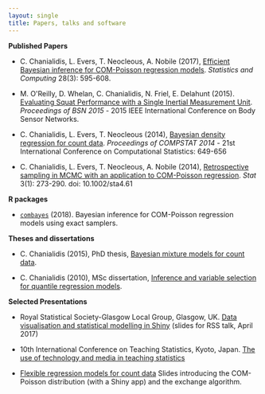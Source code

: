 ```yaml
---
layout: single
title: Papers, talks and software
---
```



__Published Papers__

+ C. Chanialidis, L. Evers, T. Neocleous, A. Nobile (2017), [Efficient Bayesian inference for COM-Poisson regression models](https://link.springer.com/article/10.1007/s11222-017-9750-x). _Statistics and Computing_ 28(3): 595-608. 

+ M. O'Reilly, D. Whelan, C. Chanialidis, N. Friel, E. Delahunt (2015). [Evaluating Squat Performance with a Single Inertial Measurement Unit](https://ieeexplore.ieee.org/document/7299380).
_Proceedings of BSN 2015_ - 2015 IEEE International Conference on Body Sensor Networks.

+ C. Chanialidis, L. Evers, T. Neocleous (2014), [Bayesian density regression for count data](https://arxiv.org/abs/1406.1882).
_Proceedings of COMPSTAT 2014_ - 21st International Conference on Computational Statistics: 649-656

+ C. Chanialidis, L. Evers, T. Neocleous, A. Nobile (2014), [Retrospective sampling in MCMC with an application to COM-Poisson regression](cmpstat.pdf). _Stat_ 3(1): 273-290. doi: 10.1002/sta4.61 

__R packages__

+  [`combayes`](https://github.com/cchanialidis/combayes) (2018).  Bayesian inference for COM-Poisson regression models using exact samplers.

__Theses and dissertations__

+ C. Chanialidis (2015), PhD thesis, [Bayesian mixture models for count data](http://theses.gla.ac.uk/6371/).

+ C. Chanialidis (2010), MSc dissertation, [Inference and variable selection for quantile regression models](msc_thesis.pdf).


__Selected Presentations__

+ Royal Statistical Society-Glasgow Local Group, Glasgow, UK.
[Data visualisation and statistical modelling in Shiny](RSS_talk)
(slides for RSS talk, April 2017)

+ 10th International Conference on Teaching Statistics, Kyoto, Japan.
[The use of technology and media in teaching statistics](https://figshare.com/articles/The_use_of_technology_and_social_media_in_teaching_Statistics/6844727)

+ [Flexible regression models for count data](https://cchanial.shinyapps.io/intro_to_compoisson/) Slides introducing the COM-Poisson distribution (with a Shiny app) and the exchange algorithm.





